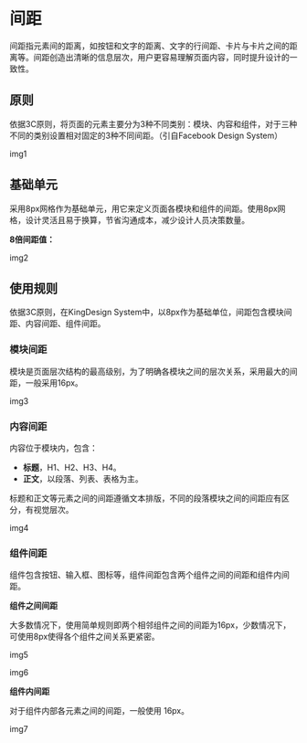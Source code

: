 # 间距



间距指元素间的距离，如按钮和⽂字的距离、⽂字的⾏间距、卡⽚与卡⽚之间的距离等。间距创造出清晰的信息层次，⽤户更容易理解⻚⾯内容，同时提升设计的⼀致性。



## 原则

依据3C原则，将⻚⾯的元素主要分为3种不同类别：模块、内容和组件，对于三种不同的类别设置相对固定的3种不同间距。（引⾃Facebook Design System）

img1



## 基础单元

采⽤8px⽹格作为基础单元，⽤它来定义⻚⾯各模块和组件的间距。使⽤8px⽹格，设计灵活且易于换算，节省沟通成本，减少设计⼈员决策数量。

**8倍间距值：**

img2



## 使⽤规则

依据3C原则，在KingDesign System中，以8px作为基础单位，间距包含模块间距、内容间距、组件间距。

### 模块间距

模块是⻚⾯层次结构的最⾼级别，为了明确各模块之间的层次关系，采⽤最⼤的间距，⼀般采⽤16px。

img3

### 内容间距

内容位于模块内，包含：

- **标题**，H1、H2、H3、H4。
- **正⽂**，以段落、列表、表格为主。

标题和正⽂等元素之间的间距遵循⽂本排版，不同的段落模块之间的间距应有区分，有视觉层次。

img4

### 组件间距

组件包含按钮、输⼊框、图标等，组件间距包含两个组件之间的间距和组件内间距。

**组件之间间距**

⼤多数情况下，使⽤简单规则即两个相邻组件之间的间距为16px，少数情况下，可使⽤8px使得各个组件之间关系更紧密。

img5

img6

**组件内间距**

对于组件内部各元素之间的间距，⼀般使⽤ 16px。

img7